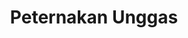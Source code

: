 ---
id: 48
title : Peternakan Unggas
linkurl: https://kutt.it/iLpvOs
fitur : aspekpajak
createdTime : 31/07/2019
modifiedTime : 26/12/2019
topik: Versi Lengkap
img: cock.png
---
